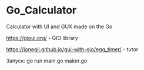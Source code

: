 # Go_Calculator
Calculator with UI and GUX made on the Go 

https://gioui.org/ - GIO library 

https://jonegil.github.io/gui-with-gio/egg_timer/ - tutor


Запуск: go run main.go maker.go
